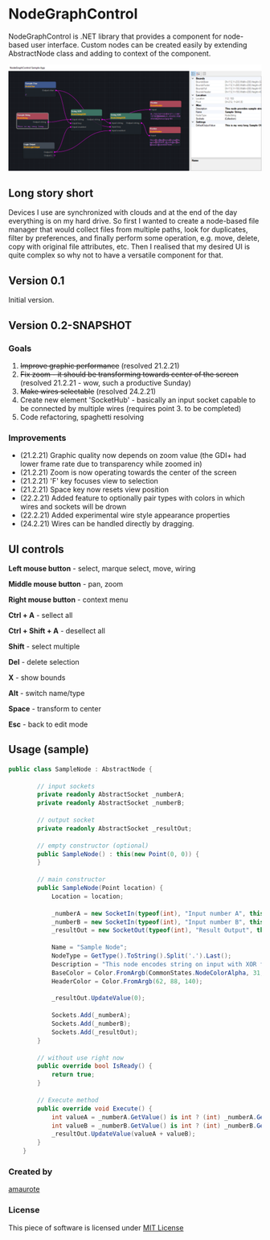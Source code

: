 # NodeGraphControl

NodeGraphControl is .NET library that provides a component for node-based user interface. Custom nodes can be created easily by extending AbstractNode class and adding to context of the component.

![Screenshot of sample use of NodeGraphControl](res/sample_use.PNG)

## Long story short

Devices I use are synchronized with clouds and at the end of the day everything is on my hard drive. So first I wanted to create a node-based file manager that would collect files from multiple paths, look for duplicates, filter by preferences, and finally perform some operation, e.g. move, delete, copy with original file attributes, etc. Then I realised that my desired UI is quite complex so why not to have a versatile component for that.

## Version 0.1

Initial version.

## Version 0.2-SNAPSHOT

### Goals

1. ~~Improve graphic performance~~ (resolved 21.2.21)
2. ~~Fix zoom - it should be transforming towards center of the screen~~ (resolved 21.2.21 - wow, such a productive Sunday)
3. ~~Make wires selectable~~ (resolved 24.2.21)
4. Create new element 'SocketHub' - basically an input socket capable to be connected by multiple wires (requires point 3. to be completed)
5. Code refactoring, spaghetti resolving

### Improvements

* (21.2.21) Graphic quality now depends on zoom value (the GDI+ had lower frame rate due to transparency while zoomed in)
* (21.2.21) Zoom is now operating towards the center of the screen
* (21.2.21) 'F' key focuses view to selection
* (21.2.21) Space key now resets view position
* (22.2.21) Added feature to optionally pair types with colors in which wires and sockets will be drown
* (22.2.21) Added experimental wire style appearance properties
* (24.2.21) Wires can be handled directly by dragging.

## UI controls

**Left mouse button** - select, marque select, move, wiring

**Middle mouse button** - pan, zoom

**Right mouse button** - context menu

**Ctrl + A** - sellect all

**Ctrl + Shift + A** - desellect all

**Shift** - select multiple

**Del** - delete selection

**X** - show bounds

**Alt** - switch name/type

**Space** - transform to center

**Esc** - back to edit mode

## Usage (sample)
```cs
public class SampleNode : AbstractNode {
        
        // input sockets
        private readonly AbstractSocket _numberA;
        private readonly AbstractSocket _numberB;
        
        // output socket
        private readonly AbstractSocket _resultOut;
        
        // empty constructor (optional)
        public SampleNode() : this(new Point(0, 0)) {
        }

        // main constructor
        public SampleNode(Point location) {
            Location = location;

            _numberA = new SocketIn(typeof(int), "Input number A", this);
            _numberB = new SocketIn(typeof(int), "Input number B", this);
            _resultOut = new SocketOut(typeof(int), "Result Output", this);

            Name = "Sample Node";
            NodeType = GetType().ToString().Split('.').Last();
            Description = "This node encodes string on input with XOR function.";
            BaseColor = Color.FromArgb(CommonStates.NodeColorAlpha, 31, 36, 42);
            HeaderColor = Color.FromArgb(62, 88, 140);

            _resultOut.UpdateValue(0);

            Sockets.Add(_numberA);
            Sockets.Add(_numberB);
            Sockets.Add(_resultOut);
        }
        
        // without use right now
        public override bool IsReady() {
            return true;
        }

        // Execute method
        public override void Execute() {
            int valueA = _numberA.GetValue() is int ? (int) _numberA.GetValue() : 0;
            int valueB = _numberB.GetValue() is int ? (int) _numberB.GetValue() : 0;
            _resultOut.UpdateValue(valueA + valueB);
        }
    }
```

### Created by
[amaurote](https://www.linkedin.com/in/tomas-borik-83032587/)

### License

This piece of software is licensed under [MIT License](../master/LICENSE)
